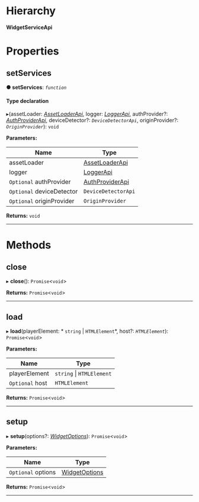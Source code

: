 

# Hierarchy

**WidgetServiceApi**

# Properties

<a id="setservices"></a>

##  setServices

**● setServices**: *`function`*

#### Type declaration
▸(assetLoader: *[AssetLoaderApi](services.assetloaderapi.md)*, logger: *[LoggerApi](services.loggerapi.md)*, authProvider?: *[AuthProviderApi](annotoplayer.authproviderapi.md)*, deviceDetector?: *`DeviceDetectorApi`*, originProvider?: *`OriginProvider`*): `void`

**Parameters:**

| Name | Type |
| ------ | ------ |
| assetLoader | [AssetLoaderApi](services.assetloaderapi.md) |
| logger | [LoggerApi](services.loggerapi.md) |
| `Optional` authProvider | [AuthProviderApi](annotoplayer.authproviderapi.md) |
| `Optional` deviceDetector | `DeviceDetectorApi` |
| `Optional` originProvider | `OriginProvider` |

**Returns:** `void`

___

# Methods

<a id="close"></a>

##  close

▸ **close**(): `Promise`<`void`>

**Returns:** `Promise`<`void`>

___
<a id="load"></a>

##  load

▸ **load**(playerElement: * `string` &#124; `HTMLElement`*, host?: *`HTMLElement`*): `Promise`<`void`>

**Parameters:**

| Name | Type |
| ------ | ------ |
| playerElement |  `string` &#124; `HTMLElement`|
| `Optional` host | `HTMLElement` |

**Returns:** `Promise`<`void`>

___
<a id="setup"></a>

##  setup

▸ **setup**(options?: *[WidgetOptions](annotoplayer.widgetoptions.md)*): `Promise`<`void`>

**Parameters:**

| Name | Type |
| ------ | ------ |
| `Optional` options | [WidgetOptions](annotoplayer.widgetoptions.md) |

**Returns:** `Promise`<`void`>

___

